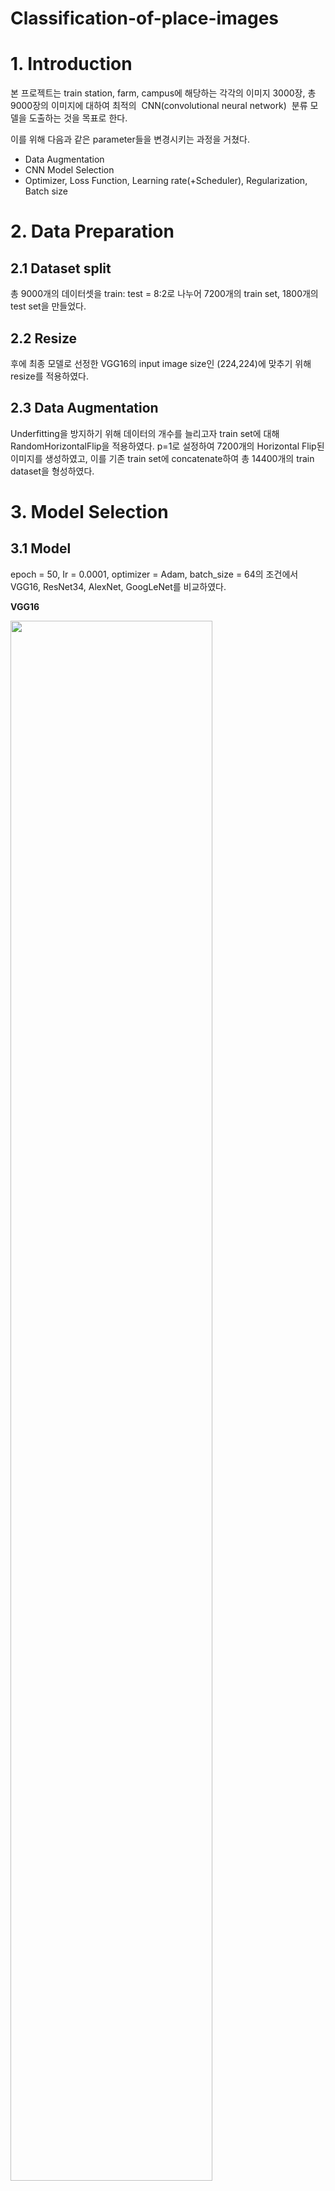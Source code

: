 # Classification-of-place-images

# **1. Introduction**

본 프로젝트는 train station, farm, campus에 해당하는 각각의 이미지 3000장, 총 9000장의 이미지에 대하여 최적의  CNN(convolutional neural network)  분류 모델을 도출하는 것을 목표로 한다.

이를 위해 다음과 같은 parameter들을 변경시키는 과정을 거쳤다.

- Data Augmentation
- CNN Model Selection
- Optimizer, Loss Function, Learning rate(+Scheduler), Regularization, Batch size

# **2. Data Preparation**

## **2.1 Dataset split**

총 9000개의 데이터셋을 train: test = 8:2로 나누어 7200개의 train set, 1800개의 test set을 만들었다.

## **2.2 Resize**

후에 최종 모델로 선정한 VGG16의 input image size인 (224,224)에 맞추기 위해 resize를 적용하였다.

## **2.3 Data Augmentation**

Underfitting을 방지하기 위해 데이터의 개수를 늘리고자 train set에 대해 RandomHorizontalFlip을 적용하였다. p=1로 설정하여 7200개의 Horizontal Flip된 이미지를 생성하였고, 이를 기존 train set에 concatenate하여 총 14400개의 train dataset을 형성하였다.

# **3. Model Selection**

## **3.1 Model**

epoch = 50, Ir = 0.0001, optimizer = Adam, batch_size = 64의 조건에서 VGG16, ResNet34, AlexNet, GoogLeNet를 비교하였다.

**VGG16**

<img width="80%" src="https://github.com/hanajibsa/Classification-of-place-images/assets/115071643/5fb4cf2a-2097-4dde-b338-ea202552602d"/>


(99.0486, 83.16667)

**ResNet34**

![Untitled](https://s3-us-west-2.amazonaws.com/secure.notion-static.com/e84be54f-8e88-4a01-b7e8-376c119dca19/Untitled.png)

(99.4722, 85.0556)

**AlexNet**

![Untitled](https://s3-us-west-2.amazonaws.com/secure.notion-static.com/8779813e-62ee-4dda-a106-f255d9158388/Untitled.png)

(91.8194, 77.1111)

**GoogleNet**

![Untitled](https://s3-us-west-2.amazonaws.com/secure.notion-static.com/dd07d547-8ba6-47d1-b2a8-fe828d8e8884/Untitled.png)

(97.5444, 78.08)

(train accuracy, validation accuracy)이며, 소수점 아래 다섯번째 자리에서 반올림하였다.

실행 결과 VGG와 ResNet34의 성능이 가장 우수했지만 ResNet34은 epoch 초반부터 oscillation현상이 심하게 나타났기 때문에 최종 모델로 VGG를 선정하였다.

## **3.2 Optimizer**

VGG16의 경우 epoch 20 전에 정확도가 saturation되는 것을 확인하였기 때문에 epoch = 25, Ir = 0.0001, batch_size = 64의 조건에서 SGD, Adam, RMSProop, Nadam를 비교하였다.

**Adam**

![Untitled](https://s3-us-west-2.amazonaws.com/secure.notion-static.com/1653d9f5-4eab-4787-9f2f-bc11a825e599/Untitled.png)

(98.6458,83.3889)

**NAdam**

![Untitled](https://s3-us-west-2.amazonaws.com/secure.notion-static.com/689a156b-11c7-4efa-964a-6e56dac315eb/Untitled.png)

(98.8958,83.1111)

**SGD**

![Untitled](https://s3-us-west-2.amazonaws.com/secure.notion-static.com/b9586d84-0e89-4732-98ef-839776328e17/Untitled.png)

(36.2292,40.2778)

**RMSProp**

![Untitled](https://s3-us-west-2.amazonaws.com/secure.notion-static.com/e58f1959-adc5-49d1-8535-4f4adcfb0094/Untitled.png)

(62.9792,79.5556)

(train accuracy, validation accuracy)이며, 소수점 아래 다섯번째 자리에서 반올림하였다.

가장 우수한 성능을 보인 Adam과 Nadam 중, validation error가 적은 Adam을 최종 Optimizer로 선정했다.

## **3.3 Loss Function**

다중 클래스 분류 작업에 주로 활용되는 Cross Entropy Loss 함수를 선택했다. 이 손실 함수는 모델의 성능 향상을 위해 손실을 최소화하기 위한 가중치 조정 및 업데이트를 자동으로 수행하며, Gradient 계산에 있어서도 효율적으로 처리할 수 있어 모델의 가중치 업데이트를 신속하고 정확하게 수행할 수 있다. 따라서, 본 프로젝트에서는 Cross Entropy Loss 함수를 활용하여 결과를 도출했다.

## **3.4 Learning rate**

앞선 결과에서 overfitting이 발생한 것을 확인하였다. 이러한 문제를 해결하기 위해 learning rate를 조절하였다.

**lr = 1e-5**

![Untitled](https://s3-us-west-2.amazonaws.com/secure.notion-static.com/50690786-361f-4a3f-90d8-49969f11b327/Untitled.png)

(96.0417, 82.7778)

**CosineAnnealingWarmRestarts**

![Untitled](https://s3-us-west-2.amazonaws.com/secure.notion-static.com/4350004f-2bdf-4a4d-a1f1-e24fb9151565/Untitled.png)

(98.5833, 81.3333)

**LAMBDA LR**

![Untitled](https://s3-us-west-2.amazonaws.com/secure.notion-static.com/c319d2d3-60f6-4242-ad20-d6e146378c57/Untitled.png)

(99.0833, 83.1111)

**StepLR**

![Untitled](https://s3-us-west-2.amazonaws.com/secure.notion-static.com/641a4c35-bd8d-41cc-b284-c8bb0ac0f06a/Untitled.png)

(35.1138, 35.5716)

(train accuracy, validation accuracy)이며, 소수점 아래 다섯번째 자리에서 반올림하였다.

Iearning rate를 1e-5로 줄였을 때 학습 속도가 느려져 정해진 epoch 내에서 최댓값을 달성하지 못했다. learning scheduler를 적용한 결과, 최대의 정확도를 도출한 scheduler는 LAMBDA LR이었으나 scheduler를 적용하지 않은 것에 비해 유의미한 성능 향상이 생기지 않아 적용하지 않기로 결정했다.

## **3.5 Regularization**

overfitting을 방지하고 모델의 generalization ability를 높이기 위해 weight decay를 적용하였다.

**lr = 0.0001, weight_decay=0.01**

![Untitled](https://s3-us-west-2.amazonaws.com/secure.notion-static.com/67598293-bb63-4d52-b284-2cb9a4bea72e/Untitled.png)

**lr = 0.0001, weight_decay=1e-5**

![Untitled](https://s3-us-west-2.amazonaws.com/secure.notion-static.com/7a4fe2c7-e406-4d5c-becd-8163a8b1675b/Untitled.png)

(98.7847, 84.5)

(train accuracy, validation accuracy)이며, 소수점 아래 다섯번째 자리에서 반올림하였다.

가장 먼저 0.001과 0.0001의 두가지 Learning rate를 수행한 결과, Ir = 0.001인 경우 지속적인 underfitting이 발생하여 더 이상 성능이 향상 되지 않을 것이라 판단하여 학습을 중단했다. 이후 Ir = 0.0001로 설정하고, weight decay 를 각각 0.01 과 1e-5로 설정하여 수행한 결과 weight decay = 0.001인 경우 또한 계속해서 underfitting이 발생하여 학습을 중단했다. 결과적으로 가장 유의미한 정확도를 도출한 Ir = 0.0001과 weight decay = 1e-5를 최종 하이퍼 파라미터 값으로 선택했다.

## **3.6 Batch size**

optimizer= Adam, Ir = 0.001을 고정으로 설정한 모델에 대하여  batch size를 16, 32, 48, 64로 변경해가며 정확도를 비교하였다. 학습 결과 batch size는 정확도에 있어 큰 차이를 보이지는 않았으나, 그 중 train, validation accuracy가 가장 높았던 64를 최종적으로 선택하였다.

**16**

![Untitled](https://s3-us-west-2.amazonaws.com/secure.notion-static.com/4b465268-ba68-43a4-8a88-539a186693cd/Untitled.png)

(98.4028, 84.2778)

**32**

![Untitled](https://s3-us-west-2.amazonaws.com/secure.notion-static.com/595f7378-4c6f-4881-8e62-576752b7a5b6/Untitled.png)

(98.6597, 80.8889)

**48**

![Untitled](https://s3-us-west-2.amazonaws.com/secure.notion-static.com/d32b374c-bd41-4bb4-ba15-53702292ff9e/Untitled.png)

(98.5720, 83.2594)

**64**

![Untitled](https://s3-us-west-2.amazonaws.com/secure.notion-static.com/62d41f1a-f789-40ad-9a86-7e5aaf9a2d93/Untitled.png)

(98.7847, 84.5)

(train accuracy, validation accuracy)이며, 소수점 아래 다섯번째 자리에서 반올림하였다.

# **4. Result**

## **4.1 Model**

최종적으로 선택한 모델은 VGG16으로 3x3 convolution layer 두 층과 maxpooling 층을 총 다섯 번 거친 후 fully connected layer로 들어가는 구조이다. convolution layer를 거친 후 ReLU function을 적용하여 기울기 소실 문제를 해결하고, 학습 속도를 높였으며 fully connected layer 블럭의 Dropout을 통해 overfitting을 방지할 수 있다는 장점이 있다. 하이퍼파라미터 튜닝을 통해 optimizer = Adam, learning rate = 0.0001, weight decay = 1e-5, epoch = 25로 설정하였다.

https://lh6.googleusercontent.com/LlNVDKiQxVBzSImZAL3MbzIiNZXbB5eYRd8YLLvzBwC1_QYJ_g45oF0L1ejioIqCyLTulAuXNJv4eoGNijkc3aKPF7qYBllq-tiNhfmc1DV8dlCyJd3QJBxYC3I9Ek3i0Ml77YQLON5G81ZeFBZKoVo

## **4.2 Accuracy**

최종 모델의 train accuracy는 98.5833, validation accuracy는 83.5이었다. validation accuracy 그래프를 보면, 초기 epoch 3 주변까지는 정확도가 빠르게 증가하다가 그 이후에 약간의 진동을 보이며, 결과적으로 우수한 정확도에 도달하는 것을 확인할 수 있었다.  이는 일반적으로 초기에는 모델이 데이터에 적응하며 학습되기 시작하므로 정확도가 높은 값을 띄며, 진동은 학습 과정에서 모델이 미세한 패턴을 학습하거나 최적화하는 과정으로 해석된다.

https://lh5.googleusercontent.com/NxWPvD1YttRh-T_Eir-68QN5GKMGizoWak1b91-NsojUEmOdpHrEk6xNs7IQ0GLh62CYO5dvZIDQdl_CSJaxpxEl7lDzg0c5eJ7FPOcF_HY0B0pTB4s0rWaa9f023-ZC1VTopW7hQAuvyA7gFqprTQ8

## **4.3 Performance Evaluation**

최종 모델에 주어진 30장의 test_sample 이미지를 입력값으로 넣었을 때, 다음과 같이 분류되었다.
